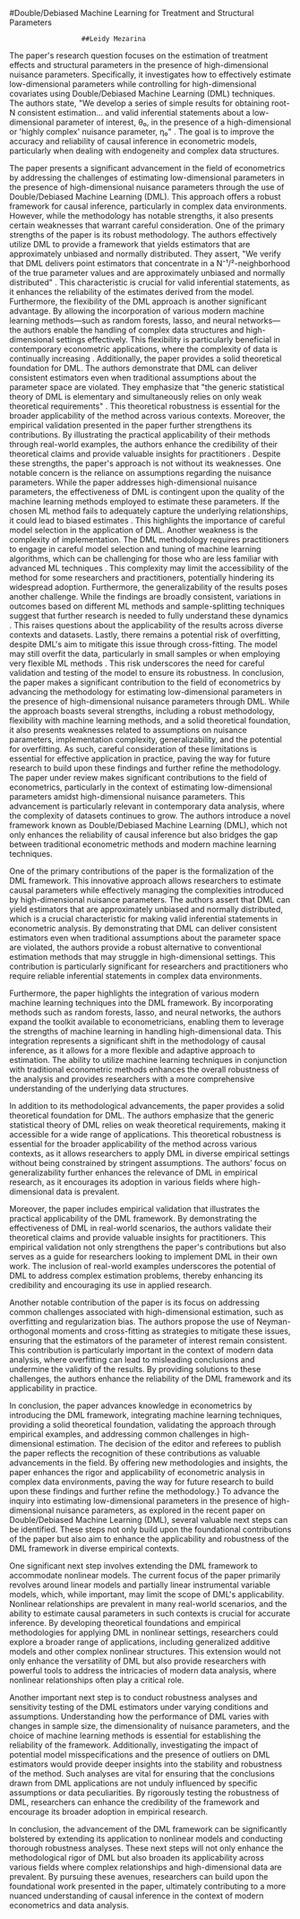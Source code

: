#Double/Debiased Machine Learning for Treatment and Structural Parameters 

					  ##Leidy Mezarina

The paper's research question focuses on the estimation of treatment effects and structural parameters in the presence of high-dimensional nuisance parameters. Specifically, it investigates how to effectively estimate low-dimensional parameters while controlling for high-dimensional covariates using Double/Debiased Machine Learning (DML) techniques. The authors state, "We develop a series of simple results for obtaining root-N consistent estimation... and valid inferential statements about a low-dimensional parameter of interest, θ₀, in the presence of a high-dimensional or 'highly complex' nuisance parameter, η₀" . The goal is to improve the accuracy and reliability of causal inference in econometric models, particularly when dealing with endogeneity and complex data structures.

The paper presents a significant advancement in the field of econometrics by addressing the challenges of estimating low-dimensional parameters in the presence of high-dimensional nuisance parameters through the use of Double/Debiased Machine Learning (DML). This approach offers a robust framework for causal inference, particularly in complex data environments. However, while the methodology has notable strengths, it also presents certain weaknesses that warrant careful consideration.
One of the primary strengths of the paper is its robust methodology. The authors effectively utilize DML to provide a framework that yields estimators that are approximately unbiased and normally distributed. They assert, "We verify that DML delivers point estimators that concentrate in a N⁻¹/²-neighborhood of the true parameter values and are approximately unbiased and normally distributed" . This characteristic is crucial for valid inferential statements, as it enhances the reliability of the estimates derived from the model. Furthermore, the flexibility of the DML approach is another significant advantage. By allowing the incorporation of various modern machine learning methods—such as random forests, lasso, and neural networks—the authors enable the handling of complex data structures and high-dimensional settings effectively. This flexibility is particularly beneficial in contemporary econometric applications, where the complexity of data is continually increasing .
Additionally, the paper provides a solid theoretical foundation for DML. The authors demonstrate that DML can deliver consistent estimators even when traditional assumptions about the parameter space are violated. They emphasize that "the generic statistical theory of DML is elementary and simultaneously relies on only weak theoretical requirements" . This theoretical robustness is essential for the broader applicability of the method across various contexts. Moreover, the empirical validation presented in the paper further strengthens its contributions. By illustrating the practical applicability of their methods through real-world examples, the authors enhance the credibility of their theoretical claims and provide valuable insights for practitioners .
Despite these strengths, the paper's approach is not without its weaknesses. One notable concern is the reliance on assumptions regarding the nuisance parameters. While the paper addresses high-dimensional nuisance parameters, the effectiveness of DML is contingent upon the quality of the machine learning methods employed to estimate these parameters. If the chosen ML method fails to adequately capture the underlying relationships, it could lead to biased estimates . This highlights the importance of careful model selection in the application of DML.
Another weakness is the complexity of implementation. The DML methodology requires practitioners to engage in careful model selection and tuning of machine learning algorithms, which can be challenging for those who are less familiar with advanced ML techniques . This complexity may limit the accessibility of the method for some researchers and practitioners, potentially hindering its widespread adoption.
Furthermore, the generalizability of the results poses another challenge. While the findings are broadly consistent, variations in outcomes based on different ML methods and sample-splitting techniques suggest that further research is needed to fully understand these dynamics . This raises questions about the applicability of the results across diverse contexts and datasets.
Lastly, there remains a potential risk of overfitting, despite DML's aim to mitigate this issue through cross-fitting. The model may still overfit the data, particularly in small samples or when employing very flexible ML methods . This risk underscores the need for careful validation and testing of the model to ensure its robustness.
In conclusion, the paper makes a significant contribution to the field of econometrics by advancing the methodology for estimating low-dimensional parameters in the presence of high-dimensional nuisance parameters through DML. While the approach boasts several strengths, including a robust methodology, flexibility with machine learning methods, and a solid theoretical foundation, it also presents weaknesses related to assumptions on nuisance parameters, implementation complexity, generalizability, and the potential for overfitting. As such, careful consideration of these limitations is essential for effective application in practice, paving the way for future research to build upon these findings and further refine the methodology.
The paper under review makes significant contributions to the field of econometrics, particularly in the context of estimating low-dimensional parameters amidst high-dimensional nuisance parameters. This advancement is particularly relevant in contemporary data analysis, where the complexity of datasets continues to grow. The authors introduce a novel framework known as Double/Debiased Machine Learning (DML), which not only enhances the reliability of causal inference but also bridges the gap between traditional econometric methods and modern machine learning techniques.

One of the primary contributions of the paper is the formalization of the DML framework. This innovative approach allows researchers to estimate causal parameters while effectively managing the complexities introduced by high-dimensional nuisance parameters. The authors assert that DML can yield estimators that are approximately unbiased and normally distributed, which is a crucial characteristic for making valid inferential statements in econometric analysis. By demonstrating that DML can deliver consistent estimators even when traditional assumptions about the parameter space are violated, the authors provide a robust alternative to conventional estimation methods that may struggle in high-dimensional settings. This contribution is particularly significant for researchers and practitioners who require reliable inferential statements in complex data environments.

Furthermore, the paper highlights the integration of various modern machine learning techniques into the DML framework. By incorporating methods such as random forests, lasso, and neural networks, the authors expand the toolkit available to econometricians, enabling them to leverage the strengths of machine learning in handling high-dimensional data. This integration represents a significant shift in the methodology of causal inference, as it allows for a more flexible and adaptive approach to estimation. The ability to utilize machine learning techniques in conjunction with traditional econometric methods enhances the overall robustness of the analysis and provides researchers with a more comprehensive understanding of the underlying data structures.

In addition to its methodological advancements, the paper provides a solid theoretical foundation for DML. The authors emphasize that the generic statistical theory of DML relies on weak theoretical requirements, making it accessible for a wide range of applications. This theoretical robustness is essential for the broader applicability of the method across various contexts, as it allows researchers to apply DML in diverse empirical settings without being constrained by stringent assumptions. The authors’ focus on generalizability further enhances the relevance of DML in empirical research, as it encourages its adoption in various fields where high-dimensional data is prevalent.

Moreover, the paper includes empirical validation that illustrates the practical applicability of the DML framework. By demonstrating the effectiveness of DML in real-world scenarios, the authors validate their theoretical claims and provide valuable insights for practitioners. This empirical validation not only strengthens the paper's contributions but also serves as a guide for researchers looking to implement DML in their own work. The inclusion of real-world examples underscores the potential of DML to address complex estimation problems, thereby enhancing its credibility and encouraging its use in applied research.

Another notable contribution of the paper is its focus on addressing common challenges associated with high-dimensional estimation, such as overfitting and regularization bias. The authors propose the use of Neyman-orthogonal moments and cross-fitting as strategies to mitigate these issues, ensuring that the estimators of the parameter of interest remain consistent. This contribution is particularly important in the context of modern data analysis, where overfitting can lead to misleading conclusions and undermine the validity of the results. By providing solutions to these challenges, the authors enhance the reliability of the DML framework and its applicability in practice.

In conclusion, the paper advances knowledge in econometrics by introducing the DML framework, integrating machine learning techniques, providing a solid theoretical foundation, validating the approach through empirical examples, and addressing common challenges in high-dimensional estimation. The decision of the editor and referees to publish the paper reflects the recognition of these contributions as valuable advancements in the field. By offering new methodologies and insights, the paper enhances the rigor and applicability of econometric analysis in complex data environments, paving the way for future research to build upon these findings and further refine the methodology.}
To advance the inquiry into estimating low-dimensional parameters in the presence of high-dimensional nuisance parameters, as explored in the recent paper on Double/Debiased Machine Learning (DML), several valuable next steps can be identified. These steps not only build upon the foundational contributions of the paper but also aim to enhance the applicability and robustness of the DML framework in diverse empirical contexts.

One significant next step involves extending the DML framework to accommodate nonlinear models. The current focus of the paper primarily revolves around linear models and partially linear instrumental variable models, which, while important, may limit the scope of DML's applicability. Nonlinear relationships are prevalent in many real-world scenarios, and the ability to estimate causal parameters in such contexts is crucial for accurate inference. By developing theoretical foundations and empirical methodologies for applying DML in nonlinear settings, researchers could explore a broader range of applications, including generalized additive models and other complex nonlinear structures. This extension would not only enhance the versatility of DML but also provide researchers with powerful tools to address the intricacies of modern data analysis, where nonlinear relationships often play a critical role.

Another important next step is to conduct robustness analyses and sensitivity testing of the DML estimators under varying conditions and assumptions. Understanding how the performance of DML varies with changes in sample size, the dimensionality of nuisance parameters, and the choice of machine learning methods is essential for establishing the reliability of the framework. Additionally, investigating the impact of potential model misspecifications and the presence of outliers on DML estimators would provide deeper insights into the stability and robustness of the method. Such analyses are vital for ensuring that the conclusions drawn from DML applications are not unduly influenced by specific assumptions or data peculiarities. By rigorously testing the robustness of DML, researchers can enhance the credibility of the framework and encourage its broader adoption in empirical research.

In conclusion, the advancement of the DML framework can be significantly bolstered by extending its application to nonlinear models and conducting thorough robustness analyses. These next steps will not only enhance the methodological rigor of DML but also broaden its applicability across various fields where complex relationships and high-dimensional data are prevalent. By pursuing these avenues, researchers can build upon the foundational work presented in the paper, ultimately contributing to a more nuanced understanding of causal inference in the context of modern econometrics and data analysis.




